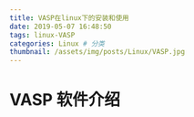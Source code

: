 ```yaml
---
title: VASP在linux下的安装和使用
date: 2019-05-07 16:48:50
tags: linux-VASP
categories: Linux # 分类
thumbnail: /assets/img/posts/Linux/VASP.jpg
---
```


# VASP 软件介绍